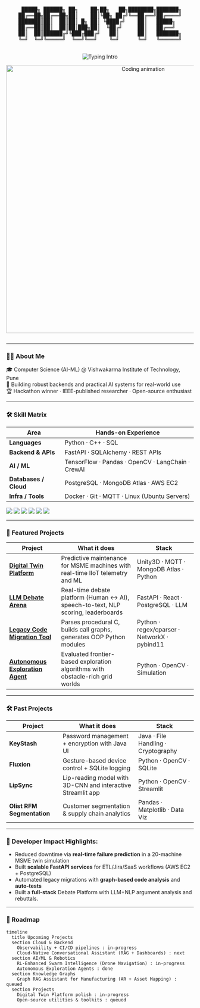 <!-- GitHub Profile README for Adwyte Karandikar -->

<!-- ASCII Banner -->
<div align="center">
  <pre>
 █████╗ ██████╗ ██╗    ██╗██╗   ██╗████████╗███████╗
██╔══██╗██╔══██╗██║    ██║╚██╗ ██╔╝╚══██╔══╝██╔════╝
███████║██║  ██║██║ █╗ ██║ ╚████╔╝    ██║   █████╗  
██╔══██║██║  ██║██║███╗██║  ╚██╔╝     ██║   ██╔══╝  
██║  ██║██████╔╝╚███╔███╔╝   ██║      ██║   ███████╗
╚═╝  ╚═╝╚═════╝  ╚══╝╚══╝    ╚═╝      ╚═╝   ╚══════╝
  </pre>
</div>

<!-- Typing Animation (cyan) -->
<div align="center">
  <img src="https://readme-typing-svg.herokuapp.com?size=25&duration=4000&pause=900&color=00E7FF&center=true&vCenter=true&width=800&lines=Hey+I'm+Adwyte+👋;AI+%7C+Backend+%7C+Automation+%7C+Simulations;Building+AI-Driven%2C+Scalable+Systems+⚡" alt="Typing Intro">
</div>

<!-- Hero GIF -->
<p align="center">
  <img src="assets/coder.gif" alt="Coding animation" width="720">
</p>

<!-- Thin cyan divider -->
<p align="center">
  <img src="https://capsule-render.vercel.app/api?type=rect&color=00E7FF&height=1&section=header&text=" alt="" />
</p>

---

### 👨‍💻 About Me
🎓 Computer Science (AI-ML) @ Vishwakarma Institute of Technology, Pune  
🚀 Building robust backends and practical AI systems for real-world use  
🏆 Hackathon winner · IEEE-published researcher · Open-source enthusiast

---

### 🛠️ Skill Matrix

| Area                  | Hands-on Experience                               |
| --------------------- | --------------------------------------------------|
| **Languages**         | Python · C++ · SQL                                |
| **Backend & APIs**    | FastAPI · SQLAlchemy · REST APIs                  |
| **AI / ML**           | TensorFlow · Pandas · OpenCV · LangChain · CrewAI |            |
| **Databases / Cloud** | PostgreSQL · MongoDB Atlas · AWS EC2              |
| **Infra / Tools**     | Docker · Git · MQTT · Linux (Ubuntu Servers)      |


<p align="left">
  <img src="https://img.shields.io/badge/Python-3776AB?logo=python&logoColor=white" />
  <img src="https://img.shields.io/badge/FastAPI-009688?logo=fastapi&logoColor=white" />
  <img src="https://img.shields.io/badge/PostgreSQL-4169E1?logo=postgresql&logoColor=white" />
  <img src="https://img.shields.io/badge/AWS-232F3E?logo=amazon-aws&logoColor=white" />
  <img src="https://img.shields.io/badge/Docker-2496ED?logo=docker&logoColor=white" />
  <img src="https://img.shields.io/badge/React-61DAFB?logo=react&logoColor=black" />
</p>


---

### 🚀 Featured Projects

| Project | What it does | Stack |
|---|---|---|
| **[Digital Twin Platform](https://github.com/adwyte/4SIGHT)** | Predictive maintenance for MSME machines with real-time IIoT telemetry and ML | Unity3D · MQTT · MongoDB Atlas · Python |
| **[LLM Debate Arena](https://github.com/adwyte/AI-Debate-Arena)** | Real-time debate platform (Human ↔ AI), speech-to-text, NLP scoring, leaderboards | FastAPI · React · PostgreSQL · LLM |
| **[Legacy Code Migration Tool](https://github.com/adwyte/Legacy-Migration-Engine)** | Parses procedural C, builds call graphs, generates OOP Python modules | Python · regex/cparser · NetworkX · pybind11 |
| **[Autonomous Exploration Agent](https://github.com/adwyte/Autonomous-Exploration-Agent)** | Evaluated frontier-based exploration algorithms with obstacle-rich grid worlds | Python · OpenCV · Simulation |

---

### 🛠 Past Projects

| Project | What it does | Stack |
|---|---|---|
| **KeyStash** | Password management + encryption with Java UI | Java · File Handling · Cryptography |
| **Fluxion** | Gesture-based device control + SQLite logging | Python · OpenCV · SQLite |
| **LipSync** | Lip-reading model with 3D-CNN and interactive Streamlit app | Python · OpenCV · Streamlit |
| **Olist RFM Segmentation** | Customer segmentation & supply chain analytics | Pandas · Matplotlib · Data Viz |

---

### 📌 Developer Impact Highlights:
- Reduced downtime via **real-time failure prediction** in a 20-machine MSME twin simulation  
- Built **scalable FastAPI services** for ETL/Jira/SaaS workflows (AWS EC2 + PostgreSQL)  
- Automated legacy migrations with **graph-based code analysis** and **auto-tests**
- Built a **full-stack** Debate Platform with LLM+NLP argument analysis and rebuttals.

---
### 🧭 Roadmap

```mermaid
timeline
  title Upcoming Projects
  section Cloud & Backend
    Observability + CI/CD pipelines : in-progress
    Cloud-Native Conversational Assistant (RAG + Dashboards) : next
  section AI/ML & Robotics
    RL-Enhanced Swarm Intelligence (Drone Navigation) : in-progress
    Autonomous Exploration Agents : done
  section Knowledge Graphs
    Graph RAG Assistant for Manufacturing (AR + Asset Mapping) : queued
  section Projects
    Digital Twin Platform polish : in-progress
    Open-source utilities & toolkits : queued
